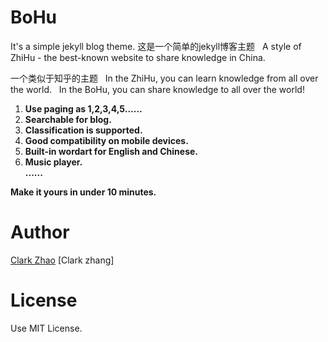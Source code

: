 # BoHu 

It's a simple jekyll blog theme. 
这是一个简单的jekyll博客主题
  
A style of ZhiHu - the best-known website to share knowledge in China.   


一个类似于知乎的主题   
In the ZhiHu, you can learn knowledge from all over the world.  
In the BoHu, you can share knowledge to all over the world!

1. **Use paging as 1,2,3,4,5......**   
1. **Searchable for blog.**    
1. **Classification is supported.**   
1. **Good compatibility on mobile devices.**    
1. **Built-in wordart for English and Chinese.**   
1. **Music player.**   
**......**

**Make it yours in under 10 minutes.**  

# Author

[Clark Zhao](http://zhaoyuxiang.cn)
[Clark zhang]

# License

Use MIT License.

